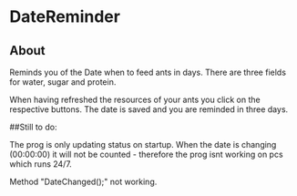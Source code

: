 # DateReminder

## About

Reminds you of the Date when to feed ants in days. There are three fields for water, sugar and protein. 

When having refreshed the resources of your ants you click on the respective buttons. The date is saved and you are reminded in three days.


##Still to do:

The prog is only updating status on startup.
When the date is changing (00:00:00) it will not be counted - therefore the prog isnt working on pcs which runs 24/7.

Method "DateChanged();" not working.
